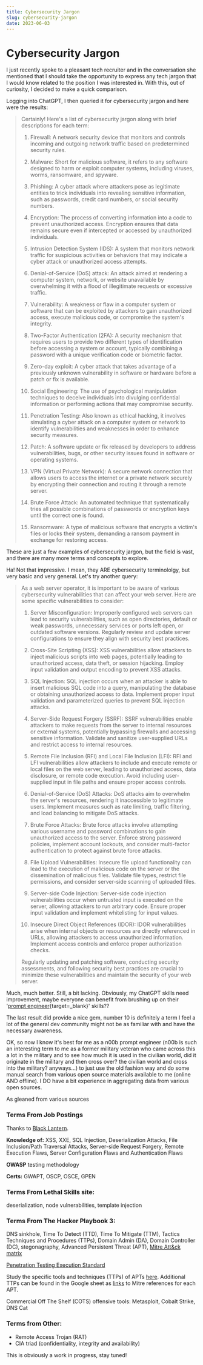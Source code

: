```yaml
---
title: Cybersecurity Jargon
slug: cybersecurity-jargon
date: 2023-06-03
---
```

  [prompt engineer]: https://www.axios.com/2023/02/22/chatgpt-prompt-engineers-ai-job
  [Black Lantern]: https://www.blacklanternsecurity.com/careers.html

# Cybersecurity Jargon

I just recently spoke to a pleasant tech recruiter and in the conversation she mentioned that I should take the opportunity to express any tech jargon that I would know related to the position I was interested in. With this, out of curiosity, I decided to make a quick comparison.

<!-- more -->

Logging into ChatGPT, I then queried it for cybersecurity jargon and here were the results:

> Certainly! Here's a list of cybersecurity jargon along with brief descriptions for each term:
> 
> 1. Firewall: A network security device that monitors and controls incoming and outgoing network traffic based on predetermined security rules.
> 
> 2. Malware: Short for malicious software, it refers to any software designed to harm or exploit computer systems, including viruses, worms, ransomware, and spyware.
> 
> 3. Phishing: A cyber attack where attackers pose as legitimate entities to trick individuals into revealing sensitive information, such as passwords, credit card numbers, or social security numbers.
> 
> 4. Encryption: The process of converting information into a code to prevent unauthorized access. Encryption ensures that data remains secure even if intercepted or accessed by unauthorized individuals.
> 
> 5. Intrusion Detection System (IDS): A system that monitors network traffic for suspicious activities or behaviors that may indicate a cyber attack or unauthorized access attempts.
> 
> 6. Denial-of-Service (DoS) attack: An attack aimed at rendering a computer system, network, or website unavailable by overwhelming it with a flood of illegitimate requests or excessive traffic.
> 
> 7. Vulnerability: A weakness or flaw in a computer system or software that can be exploited by attackers to gain unauthorized access, execute malicious code, or compromise the system's integrity.
> 
> 8. Two-Factor Authentication (2FA): A security mechanism that requires users to provide two different types of identification before accessing a system or account, typically combining a password with a unique verification code or biometric factor.
> 
> 9. Zero-day exploit: A cyber attack that takes advantage of a previously unknown vulnerability in software or hardware before a patch or fix is available.
> 
> 10. Social Engineering: The use of psychological manipulation techniques to deceive individuals into divulging confidential information or performing actions that may compromise security.
> 
> 11. Penetration Testing: Also known as ethical hacking, it involves simulating a cyber attack on a computer system or network to identify vulnerabilities and weaknesses in order to enhance security measures.
> 
> 12. Patch: A software update or fix released by developers to address vulnerabilities, bugs, or other security issues found in software or operating systems.
> 
> 13. VPN (Virtual Private Network): A secure network connection that allows users to access the internet or a private network securely by encrypting their connection and routing it through a remote server.
> 
> 14. Brute Force Attack: An automated technique that systematically tries all possible combinations of passwords or encryption keys until the correct one is found.
> 
> 15. Ransomware: A type of malicious software that encrypts a victim's files or locks their system, demanding a ransom payment in exchange for restoring access.
 
These are just a few examples of cybersecurity jargon, but the field is vast, and there are many more terms and concepts to explore.

Ha! Not that impressive. I mean, they ARE cybersecurity terminololgy, but very basic and very general. Let's try another query:

> As a web server operator, it is important to be aware of various cybersecurity vulnerabilities that can affect your web server. Here are some specific vulnerabilities to consider:
> 
> 1. Server Misconfiguration: Improperly configured web servers can lead to security vulnerabilities, such as open directories, default or weak passwords, unnecessary services or ports left open, or outdated software versions. Regularly review and update server configurations to ensure they align with security best practices.
> 
> 2. Cross-Site Scripting (XSS): XSS vulnerabilities allow attackers to inject malicious scripts into web pages, potentially leading to unauthorized access, data theft, or session hijacking. Employ input validation and output encoding to prevent XSS attacks.
> 
> 3. SQL Injection: SQL injection occurs when an attacker is able to insert malicious SQL code into a query, manipulating the database or obtaining unauthorized access to data. Implement proper input validation and parameterized queries to prevent SQL injection attacks.
> 
> 4. Server-Side Request Forgery (SSRF): SSRF vulnerabilities enable attackers to make requests from the server to internal resources or external systems, potentially bypassing firewalls and accessing sensitive information. Validate and sanitize user-supplied URLs and restrict access to internal resources.
> 
> 5. Remote File Inclusion (RFI) and Local File Inclusion (LFI): RFI and LFI vulnerabilities allow attackers to include and execute remote or local files on the web server, leading to unauthorized access, data disclosure, or remote code execution. Avoid including user-supplied input in file paths and ensure proper access controls.
> 
> 6. Denial-of-Service (DoS) Attacks: DoS attacks aim to overwhelm the server's resources, rendering it inaccessible to legitimate users. Implement measures such as rate limiting, traffic filtering, and load balancing to mitigate DoS attacks.
> 
> 7. Brute Force Attacks: Brute force attacks involve attempting various username and password combinations to gain unauthorized access to the server. Enforce strong password policies, implement account lockouts, and consider multi-factor authentication to protect against brute force attacks.
> 
> 8. File Upload Vulnerabilities: Insecure file upload functionality can lead to the execution of malicious code on the server or the dissemination of malicious files. Validate file types, restrict file permissions, and consider server-side scanning of uploaded files.
> 
> 9. Server-side Code Injection: Server-side code injection vulnerabilities occur when untrusted input is executed on the server, allowing attackers to run arbitrary code. Ensure proper input validation and implement whitelisting for input values.
> 
> 10. Insecure Direct Object References (IDOR): IDOR vulnerabilities arise when internal objects or resources are directly referenced in URLs, allowing attackers to access unauthorized information. Implement access controls and enforce proper authorization checks.
> 
> Regularly updating and patching software, conducting security assessments, and following security best practices are crucial to minimize these vulnerabilities and maintain the security of your web server.

Much, much better. Still, a bit lacking. Obviously, my ChatGPT skills need improvement, maybe everyone can benefit from brushing up on their '[prompt engineer]{target=_blank}' skills??

The last result did provide a nice gem, number 10 is definitely a term I feel a lot of the general dev community might not be as familiar with and have the necessary awareness.

OK, so now I know it's best for me as a n00b prompt engineer (n00b is such an interesting term to me as a former military veteran who came across this a lot in the military and to see how much it is used in the civilian world, did it originate in the military and then cross over? the civilian world and cross into the military? anyways...) to just use the old fashion way and do some manual search from various open source materials available to me (online AND offline). I DO have a bit experience in aggregating data from various open sources.

As gleaned from various sources

### Terms From Job Postings

Thanks to [Black Lantern].

**Knowledge of:** XSS, XXE, SQL Injection, Deserialization Attacks, File Inclusion/Path Traversal Attacks, Server-side Request Forgery, Remote Execution Flaws, Server Configuration Flaws and Authentication Flaws

**OWASP** testing methodology

**Certs:** GWAPT, OSCP, OSCE, GPEN

### Terms From Lethal Skills site:

deserialization, node vulnerabilities, template injection

### Terms From The Hacker Playbook 3:

DNS sinkhole, Time To Detect (TTD), Time To Mitigate (TTM), Tactics Techniques and Procedures (TTPs), Domain Admin (DA), Domain Controller (DC), stegonagraphy, Advanced Persistent Threat (APT), [Mitre Att&ck matrix](https://attack.mitre.org/)

[Penetration Testing Execution Standard](http://pentest-standard.org)

Study the specific tools and techniques (TTPs) of APTs [here](https://docs.google.com/spreadsheets/d/1H9_xaxQHpWaa4O_Son4Gx0YOIzlcBWMsdvePFX68EKU/htmlview?usp=gmail#). Additional TTPs can be found in the Google sheet as [links](https://attack.mitre.org/groups/G0006/) to Mitre references for each APT.

Commercial Off The Shelf (COTS) offensive tools: Metasploit, Cobalt Strike, DNS Cat

### Terms from Other:

- Remote Access Trojan (RAT)
- CIA triad (confidentiality, integrity and availability)

This is obviously a work in progress, stay tuned!
